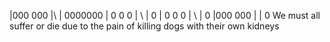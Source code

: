 |000   000  |\   | 0000000
|   0 0   0 | \  |    0
|   0 0   0 |  \ |    0
|000   000  |   \|    0
We must all suffer or die due to the pain of killing
dogs with their own kidneys